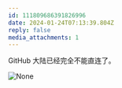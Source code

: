 ```yaml
---
id: 111809686391826996
date: 2024-01-24T07:13:39.804Z
reply: false
media_attachments: 1
---
```


GitHub 大陆已经完全不能直连了。

![None](https://files.e5n.cc/media_attachments/files/111/809/684/605/498/787/original/85db71e5730d9303.png)

